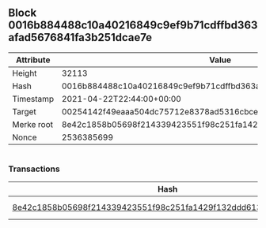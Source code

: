 ## Block 0016b884488c10a40216849c9ef9b71cdffbd363afad5676841fa3b251dcae7e

Attribute | Value
--- | ---
Height | 32113
Hash | 0016b884488c10a40216849c9ef9b71cdffbd363afad5676841fa3b251dcae7e
Timestamp | 2021-04-22T22:44:00+00:00
Target | 00254142f49eaaa504dc75712e8378ad5316cbcead634704b3734b6271167cc4
Merke root | 8e42c1858b05698f214339423551f98c251fa1429f132ddd613775f4f32bc233
Nonce | 2536385699

```

```

### Transactions

Hash | Amount
--- | ---
[8e42c1858b05698f214339423551f98c251fa1429f132ddd613775f4f32bc233](8e42c1858b05698f214339423551f98c251fa1429f132ddd613775f4f32bc233.md) | 10.00000000 SKEPTI 
